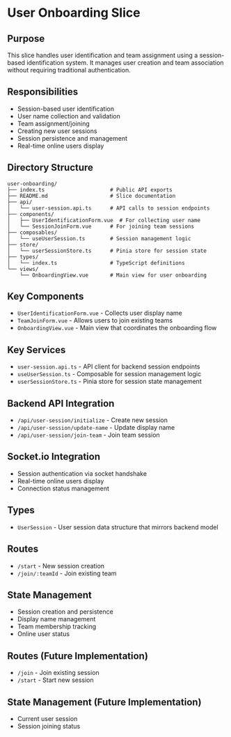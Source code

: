 # User Onboarding Slice

## Purpose

This slice handles user identification and team assignment using a session-based identification system. It manages user creation and team association without requiring traditional authentication.

## Responsibilities

- Session-based user identification
- User name collection and validation
- Team assignment/joining
- Creating new user sessions
- Session persistence and management
- Real-time online users display

## Directory Structure

```text
user-onboarding/
├── index.ts                     # Public API exports
├── README.md                    # Slice documentation
├── api/
│   └── user-session.api.ts      # API calls to session endpoints
├── components/
│   ├── UserIdentificationForm.vue  # For collecting user name
│   └── SessionJoinForm.vue      # For joining team sessions
├── composables/
│   └── useUserSession.ts        # Session management logic
├── store/
│   └── userSessionStore.ts      # Pinia store for session state
├── types/
│   └── index.ts                 # TypeScript definitions
└── views/
    └── OnboardingView.vue       # Main view for user onboarding
```

## Key Components

- `UserIdentificationForm.vue` - Collects user display name
- `TeamJoinForm.vue` - Allows users to join existing teams
- `OnboardingView.vue` - Main view that coordinates the onboarding flow

## Key Services

- `user-session.api.ts` - API client for backend session endpoints
- `useUserSession.ts` - Composable for session management logic
- `userSessionStore.ts` - Pinia store for session state management

## Backend API Integration

- `/api/user-session/initialize` - Create new session
- `/api/user-session/update-name` - Update display name
- `/api/user-session/join-team` - Join team session

## Socket.io Integration

- Session authentication via socket handshake
- Real-time online users display
- Connection status management

## Types

- `UserSession` - User session data structure that mirrors backend model

## Routes

- `/start` - New session creation
- `/join/:teamId` - Join existing team

## State Management

- Session creation and persistence
- Display name management
- Team membership tracking
- Online user status

## Routes (Future Implementation)

- `/join` - Join existing session
- `/start` - Start new session

## State Management (Future Implementation)

- Current user session
- Session joining status
